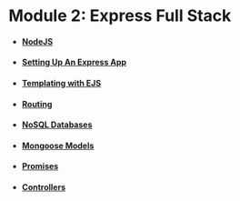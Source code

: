 # Module 2: Express Full Stack

* #### [NodeJS](node.md)
* #### [Setting Up An Express App](setting-up-an-express-app.md)
* #### [Templating with EJS](ejs.md)
* #### [Routing](routing.md)
* #### [NoSQL Databases](no-sql.md)
* #### [Mongoose Models](mongoose-models.md)
* #### [Promises](promises.md)
* #### [Controllers](controllers.md)
